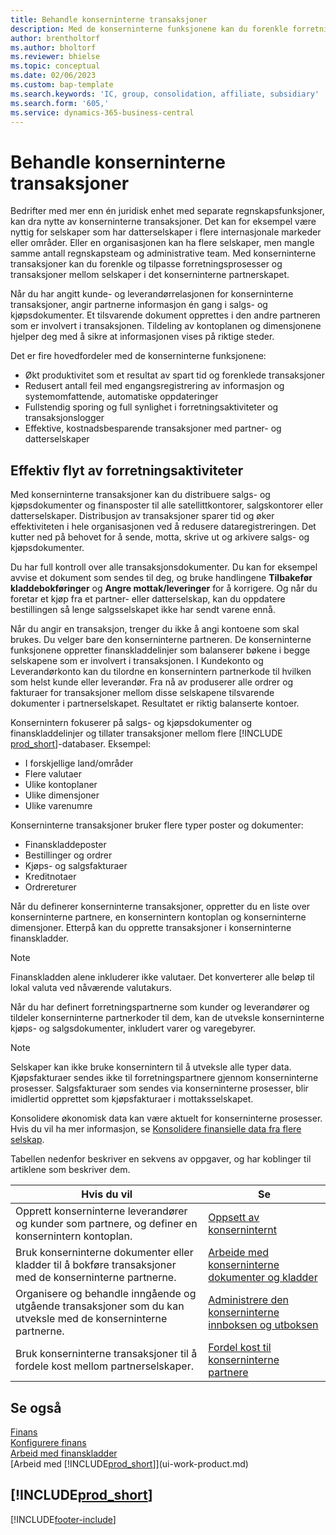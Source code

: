 ```yaml
---
title: Behandle konserninterne transaksjoner
description: Med de konserninterne funksjonene kan du forenkle forretningsprosesser og transaksjoner mellom selskaper i samme organisasjon.
author: brentholtorf
ms.author: bholtorf
ms.reviewer: bhielse
ms.topic: conceptual
ms.date: 02/06/2023
ms.custom: bap-template
ms.search.keywords: 'IC, group, consolidation, affiliate, subsidiary'
ms.search.form: '605,'
ms.service: dynamics-365-business-central
---
```

# <a name="managing-intercompany-transactions"></a>Behandle konserninterne transaksjoner

Bedrifter med mer enn én juridisk enhet med separate regnskapsfunksjoner, kan dra nytte av konserninterne transaksjoner. Det kan for eksempel være nyttig for selskaper som har datterselskaper i flere internasjonale markeder eller områder. Eller en organisasjonen kan ha flere selskaper, men mangle samme antall regnskapsteam og administrative team. Med konserninterne transaksjoner kan du forenkle og tilpasse forretningsprosesser og transaksjoner mellom selskaper i det konserninterne partnerskapet.

Når du har angitt kunde- og leverandørrelasjonen for konserninterne transaksjoner, angir partnerne informasjon én gang i salgs- og kjøpsdokumenter. Et tilsvarende dokument opprettes i den andre partneren som er involvert i transaksjonen. Tildeling av kontoplanen og dimensjonene hjelper deg med å sikre at informasjonen vises på riktige steder.  

Det er fire hovedfordeler med de konserninterne funksjonene:  

* Økt produktivitet som et resultat av spart tid og forenklede transaksjoner  
* Redusert antall feil med engangsregistrering av informasjon og systemomfattende, automatiske oppdateringer  
* Fullstendig sporing og full synlighet i forretningsaktiviteter og transaksjonslogger  
* Effektive, kostnadsbesparende transaksjoner med partner- og datterselskaper  

## <a name="streamline-the-flow-of-business-activities"></a>Effektiv flyt av forretningsaktiviteter

Med konserninterne transaksjoner kan du distribuere salgs- og kjøpsdokumenter og finansposter til alle satellittkontorer, salgskontorer eller datterselskaper. Distribusjon av transaksjoner sparer tid og øker effektiviteten i hele organisasjonen ved å redusere dataregistreringen. Det kutter ned på behovet for å sende, motta, skrive ut og arkivere salgs- og kjøpsdokumenter.  

Du har full kontroll over alle transaksjonsdokumenter. Du kan for eksempel avvise et dokument som sendes til deg, og bruke handlingene **Tilbakefør kladdebokføringer** og **Angre mottak/leveringer** for å korrigere. Og når du foretar et kjøp fra et partner- eller datterselskap, kan du oppdatere bestillingen så lenge salgsselskapet ikke har sendt varene ennå.  

Når du angir en transaksjon, trenger du ikke å angi kontoene som skal brukes. Du velger bare den konserninterne partneren. De konserninterne funksjonene oppretter finanskladdelinjer som balanserer bøkene i begge selskapene som er involvert i transaksjonen. I Kundekonto og Leverandørkonto kan du tilordne en konsernintern partnerkode til hvilken som helst kunde eller leverandør. Fra nå av produserer alle ordrer og fakturaer for transaksjoner mellom disse selskapene tilsvarende dokumenter i partnerselskapet. Resultatet er riktig balanserte kontoer.  

Konsernintern fokuserer på salgs- og kjøpsdokumenter og finanskladdelinjer og tillater transaksjoner mellom flere [!INCLUDE [prod_short](includes/prod_short.md)]-databaser. Eksempel:

* I forskjellige land/områder
* Flere valutaer
* Ulike kontoplaner
* Ulike dimensjoner
* Ulike varenumre  

Konserninterne transaksjoner bruker flere typer poster og dokumenter:  

* Finanskladdeposter
* Bestillinger og ordrer
* Kjøps- og salgsfakturaer
* Kreditnotaer
* Ordrereturer

Når du definerer konserninterne transaksjoner, oppretter du en liste over konserninterne partnere, en konsernintern kontoplan og konserninterne dimensjoner. Etterpå kan du opprette transaksjoner i konserninterne finanskladder.

> [!NOTE]
> Finanskladden alene inkluderer ikke valutaer. Det konverterer alle beløp til lokal valuta ved nåværende valutakurs.

Når du har definert forretningspartnerne som kunder og leverandører og tildeler konserninterne partnerkoder til dem, kan de utveksle konserninterne kjøps- og salgsdokumenter, inkludert varer og varegebyrer. 

> [!NOTE]
> Selskaper kan ikke bruke konsernintern til å utveksle alle typer data. Kjøpsfakturaer sendes ikke til forretningspartnere gjennom konserninterne prosesser. Salgsfakturaer som sendes via konserninterne prosesser, blir imidlertid opprettet som kjøpsfakturaer i mottaksselskapet.

Konsolidere økonomisk data kan være aktuelt for konserninterne prosesser. Hvis du vil ha mer informasjon, se [Konsolidere finansielle data fra flere selskap](finance-consolidated-company-reporting.md).

Tabellen nedenfor beskriver en sekvens av oppgaver, og har koblinger til artiklene som beskriver dem.

|Hvis du vil |Se|
|---|---|
|Opprett konserninterne leverandører og kunder som partnere, og definer en konsernintern kontoplan.|[Oppsett av konserninternt](intercompany-how-setup.md)|
|Bruk konserninterne dokumenter eller kladder til å bokføre transaksjoner med de konserninterne partnerne.|[Arbeide med konserninterne dokumenter og kladder](intercompany-how-work-documents-journals.md)|
|Organisere og behandle inngående og utgående transaksjoner som du kan utveksle med de konserninterne partnerne.|[Administrere den konserninterne innboksen og utboksen](intercompany-how-manage-intercompany-inbox.md)|
|Bruk konserninterne transaksjoner til å fordele kost mellom partnerselskaper.|[Fordel kost til konserninterne partnere](intercompany-allocate-costs.md)|

## <a name="see-also"></a>Se også

[Finans](finance.md)  
[Konfigurere finans](finance-setup-finance.md)  
[Arbeid med finanskladder](ui-work-general-journals.md)  
[Arbeid med [!INCLUDE[prod_short](includes/prod_short.md)]](ui-work-product.md)

## [!INCLUDE[prod_short](includes/free_trial_md.md)]  


[!INCLUDE[footer-include](includes/footer-banner.md)]
